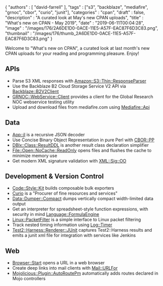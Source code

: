 {
   "authors" : [
      "david-farrell"
   ],
   "tags" : ["s3", "backblaze", "mediafire", "grnoc", "cbor", "curio", "junit"],
   "categories" : "cpan",
   "draft" : false,
   "description" : "A curated look at May's new CPAN uploads",
   "title" : "What's new on CPAN - May 2019",
   "date" : "2019-06-11T00:04:28",
   "image" : "/images/176/2A6DE1D0-0ACE-11E5-A57F-EAC87F6D3C83.png",
   "thumbnail" : "/images/176/thumb_2A6DE1D0-0ACE-11E5-A57F-EAC87F6D3C83.png"
}


Welcome to "What's new on CPAN", a curated look at last month's new CPAN uploads for your reading and programming pleasure. Enjoy!

APIs
-----
* Parse S3 XML responses with [Amazon::S3::Thin::ResponseParser](https://metacpan.org/pod/Amazon::S3::Thin::ResponseParser)
* Use the Backblaze B2 Cloud Storage Service V2 API via [Backblaze::B2V2Client](https://metacpan.org/pod/Backblaze::B2V2Client)
* [GRNOC::WebService::Client](https://metacpan.org/pod/GRNOC::WebService::Client) provides a client for the Global Research NOC webservice testing utility
* Upload and download files from mediafire.com using [Mediafire::Api](https://metacpan.org/pod/Mediafire::Api)

Data
----
* [App::jl](https://metacpan.org/pod/App::jl) is a recursive JSON decoder
* Use Concise Binary Object Representation in pure Perl with [CBOR::PP](https://metacpan.org/pod/CBOR::PP)
* [DBIx::Class::ResultDDL](https://metacpan.org/pod/DBIx::Class::ResultDDL) is another result class declaration simplifier
* [File::Open::NoCache::ReadOnly](https://metacpan.org/pod/File::Open::NoCache::ReadOnly) opens files and flushes the cache to minimize memory use
* Get modern XML signature validation with [XML::Sig::OO](https://metacpan.org/pod/XML::Sig::OO)


Development & Version Control
-----------------------------
* [Code::Style::Kit](https://metacpan.org/pod/Code::Style::Kit) builds composable bulk exporters
* [Curio](https://metacpan.org/pod/Curio) is a "Procurer of fine resources and services"
* [Data::Dumper::Compact](https://metacpan.org/pod/Data::Dumper::Compact) dumps vertically compact width-limited data output
* Get an interpreter for spreadsheet-style function expressions, with security in mind [Language::FormulaEngine](https://metacpan.org/pod/Language::FormulaEngine)
* [Linux::PacketFilter](https://metacpan.org/pod/Linux::PacketFilter) is a simple interface to Linux packet filtering
* Track nested timing information using [Log::Timer](https://metacpan.org/pod/Log::Timer)
* [Test2::Harness::Renderer::JUnit](https://metacpan.org/pod/Test2::Harness::Renderer::JUnit) captures Test2::Harness results and emits a junit xml file for integration with services like Jenkins


Web
---
* [Browser::Start](https://metacpan.org/pod/Browser::Start) opens a URL in a web browser
* Create deep links into mail clients with [Mail::URLFor](https://metacpan.org/pod/Mail::URLFor)
* [Mojolicious::Plugin::AutoRoutePm](https://metacpan.org/pod/Mojolicious::Plugin::AutoRoutePm) automatically adds routes declared in Mojo controllers


